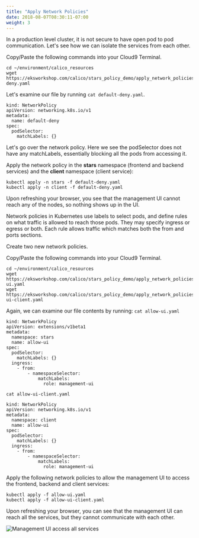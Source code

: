```yaml
---
title: "Apply Network Policies"
date: 2018-08-07T08:30:11-07:00
weight: 3
---
```

In a production level cluster, it is not secure to have open pod to pod communication. Let's see how we can isolate the services from each other.

Copy/Paste the following commands into your Cloud9 Terminal.
```
cd ~/environment/calico_resources
wget https://eksworkshop.com/calico/stars_policy_demo/apply_network_policies.files/default-deny.yaml
```

Let's examine our file by running `cat default-deny.yaml`.

```
kind: NetworkPolicy
apiVersion: networking.k8s.io/v1
metadata:
  name: default-deny
spec:
  podSelector:
    matchLabels: {}
```

Let's go over the network policy. Here we see the podSelector does not have any matchLabels, essentially blocking all the pods from accessing it.

Apply the network policy in the **stars** namespace (frontend and backend services) and the **client** namespace (client service):

```
kubectl apply -n stars -f default-deny.yaml
kubectl apply -n client -f default-deny.yaml
```

Upon refreshing your browser, you see that the management UI cannot reach any of the nodes, so nothing shows up in the UI.

Network policies in Kubernetes use labels to select pods, and define rules on what traffic is allowed to reach those pods. They may specify ingress or egress or both. Each rule allows traffic which matches both the from and ports sections.

Create two new network policies.

Copy/Paste the following commands into your Cloud9 Terminal.
```
cd ~/environment/calico_resources
wget https://eksworkshop.com/calico/stars_policy_demo/apply_network_policies.files/allow-ui.yaml
wget https://eksworkshop.com/calico/stars_policy_demo/apply_network_policies.files/allow-ui-client.yaml
```

Again, we can examine our file contents by running: `cat allow-ui.yaml`

```
kind: NetworkPolicy
apiVersion: extensions/v1beta1
metadata:
  namespace: stars
  name: allow-ui
spec:
  podSelector:
    matchLabels: {}
  ingress:
    - from:
        - namespaceSelector:
            matchLabels:
              role: management-ui
```

`cat allow-ui-client.yaml`
```
kind: NetworkPolicy
apiVersion: networking.k8s.io/v1
metadata:
  namespace: client
  name: allow-ui
spec:
  podSelector:
    matchLabels: {}
  ingress:
    - from:
        - namespaceSelector:
            matchLabels:
              role: management-ui
```

Apply the following network policies to allow the management UI to access the frontend, backend and client services:

```
kubectl apply -f allow-ui.yaml
kubectl apply -f allow-ui-client.yaml
```
Upon refreshing your browser, you can see that the management UI can reach all the services, but they cannot communicate with each other.

![Management UI access all services](/images/calico-mgmtui-access.png)
